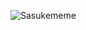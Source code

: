 ![Sasukememe]([http://url/to/img.png](https://wompampsupport.azureedge.net/fetchimage?siteId=7575&v=2&jpgQuality=100&width=700&url=https%3A%2F%2Fi.kym-cdn.com%2Fphotos%2Fimages%2Fnewsfeed%2F001%2F661%2F466%2Fb4b))
